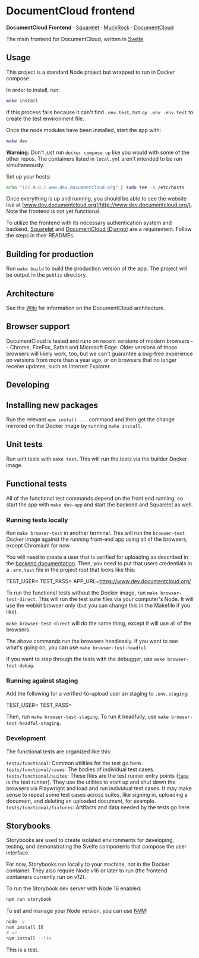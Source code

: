 # DocumentCloud frontend

**DocumentCloud Frontend** &middot; [Squarelet][squarelet] &middot; [MuckRock][muckrock] &middot; [DocumentCloud][documentcloud]

The main frontend for DocumentCloud, written in [Svelte](https://svelte.dev/).

## Usage

This project is a standard Node project but wrapped to run in Docker compose.

In order to install, run:

```bash
make install
```

If this process fails because it can't find `.env.test`, run `cp .env .env.test` to create the test environment file.

Once the node modules have been installed, start the app with:

```bash
make dev
```

**Warning:** Don't just run `docker compose up` like you would with some of the other repos. The containers listed in `local.yml` aren't intended to be run simultaneously.

Set up your hosts:

```bash
echo "127.0.0.1 www.dev.documentcloud.org" | sudo tee -a /etc/hosts
```

Once everything is up and running, you should be able to see the website live at [www.dev.documentcloud.org](http://www.dev.documentcloud.org/). Note the frontend is not yet functional.

To utilize the frontend with its necessary authentication system and backend, [Squarelet](https://github.com/muckrock/squarelet) and [DocumentCloud (Django)](https://github.com/muckrock/documentcloud) are a requirement. Follow the steps in their READMEs.

## Building for production

Run `make build` to build the production version of the app. The project will be output in the `public` directory.

## Architecture

See the [Wiki](https://github.com/MuckRock/documentcloud-frontend/wiki) for information on the DocumentCloud architecture.

## Browser support

DocumentCloud is tested and runs on recent versions of modern browsers -- Chrome, FireFox, Safari and Microsoft Edge. Older versions of those browsers will likely work, too, but we can't guarantee a bug-free experience on versions from more than a year ago, or on browsers that no longer receive updates, such as Internet Explorer.

## Developing

## Installing new packages

Run the relevant `npm install ...` command and then get the change mirrored on the Docker image by running `make install`.

[muckrock]: https://github.com/MuckRock/muckrock
[documentcloud]: https://github.com/MuckRock/documentcloud
[squarelet]: https://github.com/muckrock/squarelet

## Unit tests

Run unit tests with `make test`. This will run the tests via the builder Docker image.

## Functional tests

All of the functional test commands depend on the front end running, so start the app with `make dev-app` and start the backend and Squarelet as well.

### Running tests locally

Run `make browser-test` in another terminal. This will run the `browser-test` Docker image against the running front-end app using all of the browsers, except Chromium for now.

You will need to create a user that is verified for uploading as described in the [backend documentation](muckrock/documentcloud). Then, you need to put that users credentials in a `.env.test` file in the project root that looks like this:

TEST_USER=<the test user>
TEST_PASS=<the password>
APP_URL=https://www.dev.documentcloud.org/

To run the functional tests without the Docker image, run `make browser-test-direct`. This will run the test suite files via your computer's Node. It will use the webkit browser only (but you can change this in the Makefile if you like).

`make browser-test-direct` will do the same thing, except it will use all of the browsers.

The above commands run the browsers headlessly. If you want to see what's going on, you can use `make browser-test-headful`.

If you want to step through the tests with the debugger, use `make browser-test-debug`.

### Running against staging

Add the following for a verified-to-upload user an staging to `.env.staging`:

TEST_USER=<the test user>
TEST_PASS=<the password>

Then, run `make browser-test-staging`. To run it headfully, use `make browser-test-headful-staging`.

### Development

The functional tests are organized like this:

`tests/functional`: Common utilities for the test go here.
`tests/functional/cases`: The bodies of individual test cases.
`tests/functional/suites`: These files are the test runner entry points ([`tape`](https://github.com/ljharb/tape/) is the test runner). They use the utilties to start up and shut down the browsers via Playwright and load and run individual test cases. It may make sense to repeat some test cases across suites, like signing in, uploading a document, and deleting an uploaded document, for example.
`tests/functional/fixtures`: Artifacts and data needed by the tests go here.

## Storybooks

Storybooks are used to create isolated environments for developing, testing, and demonstrating the Svelte components that compose the user interface.

For now, Storybooks run locally to your machine, not in the Docker container.
They also require Node v16 or later to run (the frontend containers currently run on v12).

To run the Storybook dev server with Node 16 enabled:

```sh
npm run storybook
```

To set and manage your Node version, you can use [NVM](https://github.com/nvm-sh/nvm):

```sh
node -v
nvm install 16
# or
nvm install --lts
```

This is a test.
